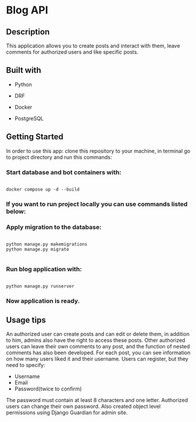 # Blog API

  

## Description

  

This application allows you to create posts and interact with them, leave comments for authorized users and like specific posts.

  

## Built with

* Python

* DRF

* Docker

* PostgreSQL

  

## Getting Started

  

In order to use this app: clone this repository to your machine, in terminal go to project directory and run this commands:

### Start database and bot containers with:

```

docker compose up -d --build

```

### If you want to run project locally you can use commands listed below:

### Apply migration to the database:

```

python manage.py makemigrations
python manage.py migrate


```

### Run blog application with:

```

python manage.py runserver

```

### Now application is ready.

## Usage tips

An authorized user can create posts and can edit or delete them, in addition to him, admins also have the right to access these posts. Other authorized users can leave their own comments to any post, and the function of nested comments has also been developed. For each post, you can see information on how many users liked it and their username.
Users can register, but they need to specify: 
* Username
* Email
* Password(twice to confirm)

The password must contain at least 8 characters and one letter. Authorized users can change their own password.
Also created object level permissions using Django Guardian for admin site.
